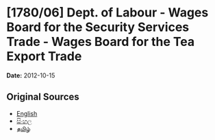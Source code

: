 # [1780/06] Dept. of Labour - Wages Board for the Security Services Trade - Wages Board for the Tea Export Trade

**Date:** 2012-10-15

## Original Sources

- [English](https://documents.gov.lk/view/extra-gazettes/2012/10/1780-06_E.pdf)
- [සිංහල](https://documents.gov.lk/view/extra-gazettes/2012/10/1780-06_S.pdf)
- [தமிழ்](https://documents.gov.lk/view/extra-gazettes/2012/10/1780-06_T.pdf)
